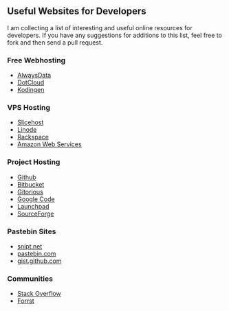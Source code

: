 ## Useful Websites for Developers

I am collecting a list of interesting and useful online resources for developers. 
If you have any suggestions for additions to this list, feel free to fork and
then send a pull request.

### Free Webhosting
* [AlwaysData](http://alwaysdata.com)
* [DotCloud](http://dotcloud.com)
* [Kodingen](http://kodingen.com)

### VPS Hosting
* [Slicehost](http://slicehost.com)
* [Linode](http://linode.com)
* [Rackspace](http://rackspace.com)
* [Amazon Web Services](http://aws.amazon.com)

### Project Hosting
* [Github](https://github.com)
* [Bitbucket](http://bitbucket.org)
* [Gitorious](http://gitorious.org)
* [Google Code](http://code.google.com)
* [Launchpad](http://launchpad.net)
* [SourceForge](http://sourceforge.net)

### Pastebin Sites
* [snipt.net](http://snipt.net)
* [pastebin.com](http://pastebin.com)
* [gist.github.com](http://gist.github.com)

### Communities
* [Stack Overflow](http://stackoverflow.com)
* [Forrst](http://forrst.com)
